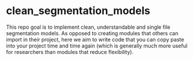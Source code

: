 # clean_segmentation_models
This repo goal is to implement clean, understandable and single file segmentation models. As opposed to creating modules that others can import in their project, here we aim to write code that you can copy paste into your project time and time again (which is generally much more useful for researchers than modules that reduce flexibility). 
